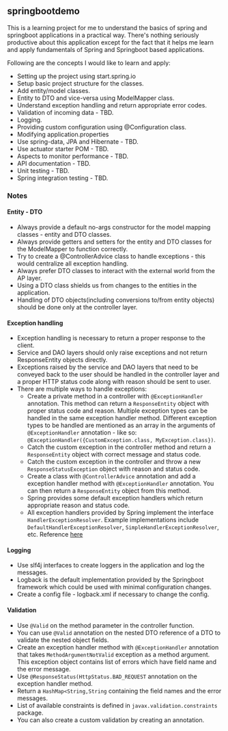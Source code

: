 ## springbootdemo
This is a learning project for me to understand the basics of spring and springboot applications in a 
practical way. There's nothing seriously productive about this application except for the fact that it
helps me learn and apply fundamentals of Spring and Springboot based applications.

Following are the concepts I would like to learn and apply:
- Setting up the project using start.spring.io
- Setup basic project structure for the classes.
- Add entity/model classes.
- Entity to DTO and vice-versa using ModelMapper class.
- Understand exception handling and return appropriate error codes.
- Validation of incoming data - TBD.
- Logging.
- Providing custom configuration using @Configuration class.
- Modifying application.properties
- Use spring-data, JPA and Hibernate - TBD.
- Use actuator starter POM - TBD.
- Aspects to monitor performance - TBD.
- API documentation - TBD.
- Unit testing - TBD.
- Spring integration testing - TBD.

### Notes
#### Entity - DTO
- Always provide a default no-args constructor for the model mapping classes - entity and DTO classes.
- Always provide getters and setters for the entity and DTO classes for the ModelMapper to function correctly.
- Try to create a @ControllerAdvice class to handle exceptions - this would centralize all exception handling.
- Always prefer DTO classes to interact with the external world from the AP layer.
- Using a DTO class shields us from changes to the entities in the application.
- Handling of DTO objects(including conversions to/from entity objects) should be done only at the controller layer.

#### Exception handling
- Exception handling is necessary to return a proper response to the client.
- Service and DAO layers should only raise exceptions and not return ResponseEntity objects directly.
- Exceptions raised by the service and DAO layers that need to be conveyed back to the user should be handled in the 
controller layer and a proper HTTP status code along with reason should be sent to user.
- There are multiple ways to handle exceptions:
    - Create a private method in a controller with `@ExceptionHandler` annotation. This method can return a
    `ResponseEntity` object with proper status code and reason. Multiple exception types can be handled in the same
    exception handler method. Different exception types to be handled are mentioned as an array in the arguments of 
    `@ExceptionHandler` annotation - like so: `@ExceptionHandler({CustomException.class, MyException.class})`.
    - Catch the custom exception in the controller method and return a `ResponseEntity` object with correct message and
    status code.
    - Catch the custom exception in the controller and throw a new `ResponseStatusException` object with reason and 
    status code.
    - Create a class with `@ControllerAdvice` annotation and add a exception handler method with `@ExceptionHandler` 
    annotation. You can then return a `ResponseEntity` object from this method.
    - Spring provides some default exception handlers which return appropriate reason and status code.
    - All exception handlers provided by Spring implement the interface `HandlerExceptionResolver`. Example implementations
    include `DefaultHandlerExceptionResolver`, `SimpleHandlerExceptionResolver`, etc. 
    Reference [here](https://docs.spring.io/spring-framework/docs/current/javadoc-api/org/springframework/web/servlet/HandlerExceptionResolver.html)
    
#### Logging
- Use slf4j interfaces to create loggers in the application and log the messages.
- Logback is the default implementation provided by the Springboot framework which could be used with minimal 
configuration changes.
- Create a config file - logback.xml if necessary to change the config.

#### Validation
- Use `@Valid` on the method parameter in the controller function.
- You can use `@Valid` annotation on the nested DTO reference of a DTO to validate the nested object fields.
- Create an exception handler method with `@ExceptionHandler` annotation that takes `MethodArgumentNotValid` exception
as a method argument. This exception object contains list of errors which have field name and the error message.
- Use `@ResponseStatus(HttpStatus.BAD_REQUEST` annotation on the exception handler method.
- Return a `HashMap<String,String` containing the field names and the error messages.
- List of available constraints is defined in `javax.validation.constraints` package.
- You can also create a custom validation by creating an annotation.